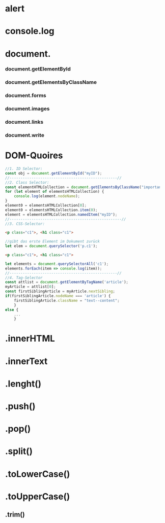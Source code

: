 # alert

# console.log

# document.

### document.getElementById

### document.getElementsByClassName

### document.forms

### document.images

### document.links

### document.write

# DOM-Quoires
```js
//1. ID Selector:
const obj = document.getElementById("myID");
//-------------------------------------------------//
//2. Class Selector:
const elementHTMLCollection = document.getElementsByClassName("important");
for (let element of elementsHTMLCollection) {
	console.log(element.nodeName);
}
element0 = elementsHTMLCollection[0];
element0 = elementsHTMLCollection.item(0);
element = elementsHTMLCollection.namedItem("myID");
//---------------------------------------------------//
//3. CSS-Selector:
```
```html
<p class="c1">, <h1 class="c1">
```
```js
//gibt das erste Element im Dokument zurück
let elem = document.querySelector('p.c1');
```
```html
<p class="c1">, <h1 class="c1">
```
```js
let elements = document.querySelectorAll('c1');
elements.forEach(item => console.log(item));
//-------------------------------------------------//
//4. Tag-Selector
const attlist = document.getElementByTagName('article');
myArticle = attlist[0];
const firstSiblingArticle = myArticle.nextSibling;
if(firstSiblingArticle.nodeName === 'article') {
	firstSiblingArticle.className = "text--content";
	}
else {
	...
	}
```

# .innerHTML

# .innerText

# .lenght()

# .push()

# .pop()

# .split()

# .toLowerCase()

# .toUpperCase()

## .trim()
